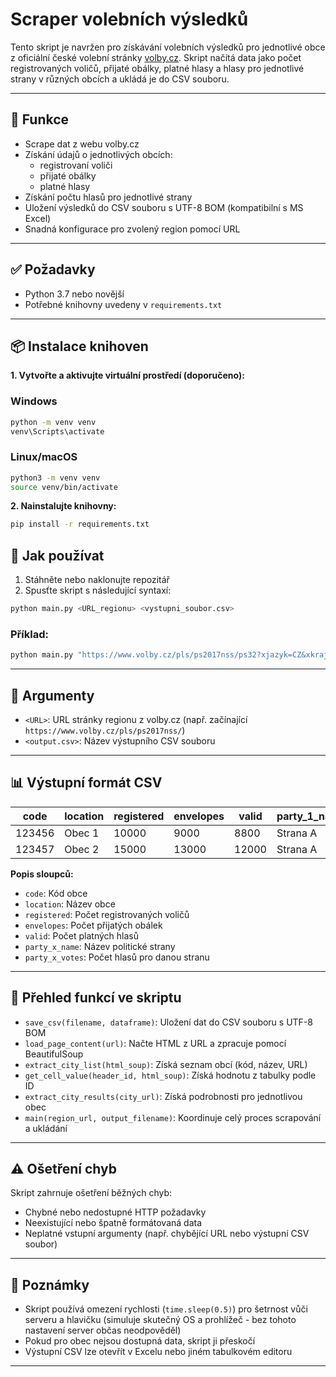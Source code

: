 # Scraper volebních výsledků

Tento skript je navržen pro získávání volebních výsledků pro jednotlivé obce z oficiální české volební stránky [volby.cz](https://www.volby.cz). Skript načítá data jako počet registrovaných voličů, přijaté obálky, platné hlasy a hlasy pro jednotlivé strany v různých obcích a ukládá je do CSV souboru.

---

## 📌 Funkce

- Scrape dat z webu volby.cz
- Získání údajů o jednotlivých obcích:
  - registrovaní voliči
  - přijaté obálky
  - platné hlasy
- Získání počtu hlasů pro jednotlivé strany
- Uložení výsledků do CSV souboru s UTF-8 BOM (kompatibilní s MS Excel)
- Snadná konfigurace pro zvolený region pomocí URL

---

## ✅ Požadavky

- Python 3.7 nebo novější
- Potřebné knihovny uvedeny v `requirements.txt`

---

## 📦 Instalace knihoven

**1. Vytvořte a aktivujte virtuální prostředí (doporučeno):**

### Windows
```bash
python -m venv venv
venv\Scripts\activate
````

### Linux/macOS

```bash
python3 -m venv venv
source venv/bin/activate
```

**2. Nainstalujte knihovny:**

```bash
pip install -r requirements.txt
```


## 🚀 Jak používat

1. Stáhněte nebo naklonujte repozitář
2. Spusťte skript s následující syntaxí:

```bash
python main.py <URL_regionu> <vystupni_soubor.csv>
```

### Příklad:

```bash
python main.py "https://www.volby.cz/pls/ps2017nss/ps32?xjazyk=CZ&xkraj=12&xnumnuts=7103" "results_prostejov.csv"
```

---

## 🧾 Argumenty

* `<URL>`: URL stránky regionu z volby.cz (např. začínající `https://www.volby.cz/pls/ps2017nss/`)
* `<output.csv>`: Název výstupního CSV souboru

---

## 📊 Výstupní formát CSV

| code   | location | registered | envelopes | valid | party\_1\_name | party\_1\_votes | party\_2\_name | party\_2\_votes | ... |
| ------ | -------- | ---------- | --------- | ----- | -------------- | --------------- | -------------- | --------------- | --- |
| 123456 | Obec 1   | 10000      | 9000      | 8800  | Strana A       | 4000            | Strana B       | 3000            | ... |
| 123457 | Obec 2   | 15000      | 13000     | 12000 | Strana A       | 7000            | Strana B       | 5000            | ... |

**Popis sloupců:**

* `code`: Kód obce
* `location`: Název obce
* `registered`: Počet registrovaných voličů
* `envelopes`: Počet přijatých obálek
* `valid`: Počet platných hlasů
* `party_x_name`: Název politické strany
* `party_x_votes`: Počet hlasů pro danou stranu

---

## 🧠 Přehled funkcí ve skriptu

* `save_csv(filename, dataframe)`: Uložení dat do CSV souboru s UTF-8 BOM
* `load_page_content(url)`: Načte HTML z URL a zpracuje pomocí BeautifulSoup
* `extract_city_list(html_soup)`: Získá seznam obcí (kód, název, URL)
* `get_cell_value(header_id, html_soup)`: Získá hodnotu z tabulky podle ID
* `extract_city_results(city_url)`: Získá podrobnosti pro jednotlivou obec
* `main(region_url, output_filename)`: Koordinuje celý proces scrapování a ukládání

---

## ⚠️ Ošetření chyb

Skript zahrnuje ošetření běžných chyb:

* Chybné nebo nedostupné HTTP požadavky
* Neexistující nebo špatně formátovaná data
* Neplatné vstupní argumenty (např. chybějící URL nebo výstupní CSV soubor)

---

## 📝 Poznámky

* Skript používá omezení rychlosti (`time.sleep(0.5)`) pro šetrnost vůči serveru a hlavičku (simuluje skutečný OS a prohlížeč - bez tohoto nastavení server občas neodpověděl)
* Pokud pro obec nejsou dostupná data, skript ji přeskočí
* Výstupní CSV lze otevřít v Excelu nebo jiném tabulkovém editoru

---
